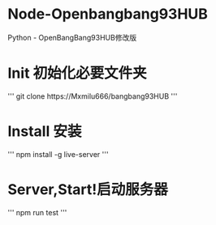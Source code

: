# Node-Openbangbang93HUB
Python - OpenBangBang93HUB修改版

# Init 初始化必要文件夹
'''
git clone https://Mxmilu666/bangbang93HUB
'''


# Install 安装
'''
npm install -g live-server
'''
# Server,Start!启动服务器
'''
npm run test
'''
